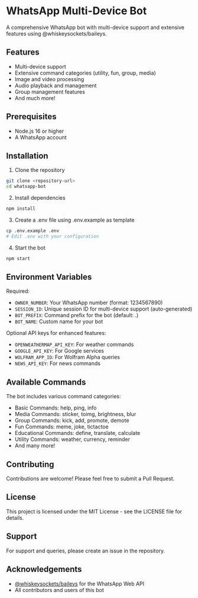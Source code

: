 # WhatsApp Multi-Device Bot

A comprehensive WhatsApp bot with multi-device support and extensive features using @whiskeysockets/baileys.

## Features

- Multi-device support
- Extensive command categories (utility, fun, group, media)
- Image and video processing
- Audio playback and management
- Group management features
- And much more!

## Prerequisites

- Node.js 16 or higher
- A WhatsApp account

## Installation

1. Clone the repository
```bash
git clone <repository-url>
cd whatsapp-bot
```

2. Install dependencies
```bash
npm install
```

3. Create a .env file using .env.example as template
```bash
cp .env.example .env
# Edit .env with your configuration
```

4. Start the bot
```bash
npm start
```

## Environment Variables

Required:
- `OWNER_NUMBER`: Your WhatsApp number (format: 1234567890)
- `SESSION_ID`: Unique session ID for multi-device support (auto-generated)
- `BOT_PREFIX`: Command prefix for the bot (default: .)
- `BOT_NAME`: Custom name for your bot

Optional API keys for enhanced features:
- `OPENWEATHERMAP_API_KEY`: For weather commands
- `GOOGLE_API_KEY`: For Google services
- `WOLFRAM_APP_ID`: For Wolfram Alpha queries
- `NEWS_API_KEY`: For news commands

## Available Commands

The bot includes various command categories:

- Basic Commands: help, ping, info
- Media Commands: sticker, toimg, brightness, blur
- Group Commands: kick, add, promote, demote
- Fun Commands: meme, joke, tictactoe
- Educational Commands: define, translate, calculate
- Utility Commands: weather, currency, reminder
- And many more!


## Contributing

Contributions are welcome! Please feel free to submit a Pull Request.

## License

This project is licensed under the MIT License - see the LICENSE file for details.

## Support

For support and queries, please create an issue in the repository.

## Acknowledgements

- [@whiskeysockets/baileys](https://github.com/WhiskeySockets/Baileys) for the WhatsApp Web API
- All contributors and users of this bot
